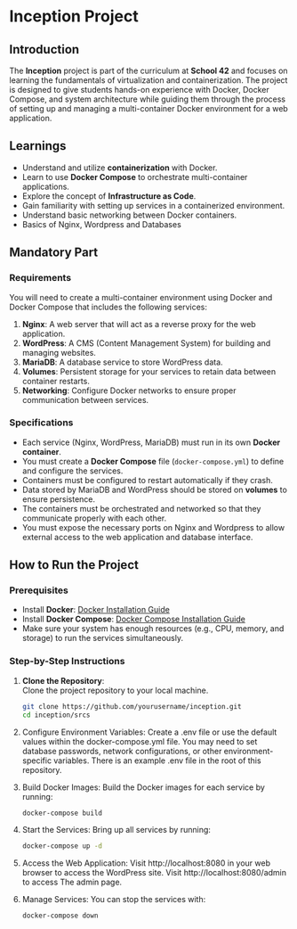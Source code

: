 # Inception Project 

## Introduction

The **Inception** project is part of the curriculum at **School 42** and focuses on learning the fundamentals of virtualization and containerization. The project is designed to give students hands-on experience with Docker, Docker Compose, and system architecture while guiding them through the process of setting up and managing a multi-container Docker environment for a web application.

## Learnings

- Understand and utilize **containerization** with Docker.
- Learn to use **Docker Compose** to orchestrate multi-container applications.
- Explore the concept of **Infrastructure as Code**.
- Gain familiarity with setting up services in a containerized environment.
- Understand basic networking between Docker containers.
- Basics of Nginx, Wordpress and Databases

## Mandatory Part

### Requirements

You will need to create a multi-container environment using Docker and Docker Compose that includes the following services:

1. **Nginx**: A web server that will act as a reverse proxy for the web application.
2. **WordPress**: A CMS (Content Management System) for building and managing websites.
3. **MariaDB**: A database service to store WordPress data.
5. **Volumes**: Persistent storage for your services to retain data between container restarts.
6. **Networking**: Configure Docker networks to ensure proper communication between services.

### Specifications

- Each service (Nginx, WordPress, MariaDB) must run in its own **Docker container**.
- You must create a **Docker Compose** file (`docker-compose.yml`) to define and configure the services.
- Containers must be configured to restart automatically if they crash.
- Data stored by MariaDB and WordPress should be stored on **volumes** to ensure persistence.
- The containers must be orchestrated and networked so that they communicate properly with each other.
- You must expose the necessary ports on Nginx and Wordpress to allow external access to the web application and database interface.

## How to Run the Project

### Prerequisites

- Install **Docker**: [Docker Installation Guide](https://docs.docker.com/get-docker/)
- Install **Docker Compose**: [Docker Compose Installation Guide](https://docs.docker.com/compose/install/)
- Make sure your system has enough resources (e.g., CPU, memory, and storage) to run the services simultaneously.

### Step-by-Step Instructions

1. **Clone the Repository**:  
   Clone the project repository to your local machine.
   ```bash
   git clone https://github.com/yourusername/inception.git
   cd inception/srcs
   ```

2. Configure Environment Variables:
   Create a .env file or use the default values within the docker-compose.yml file. You may need to set database passwords, network configurations, or other environment-specific variables.
   There is an example .env file in the root of this repository.

3. Build Docker Images:
   Build the Docker images for each service by running:
   ```bash
   docker-compose build
   ```

4. Start the Services:
   Bring up all services by running:
   ```bash
   docker-compose up -d
   ```

5. Access the Web Application:
   Visit http://localhost:8080 in your web browser to access the WordPress site.
   Visit http://localhost:8080/admin to access The admin page.
   
6. Manage Services:
   You can stop the services with:
   ```bash
   docker-compose down
   ```
